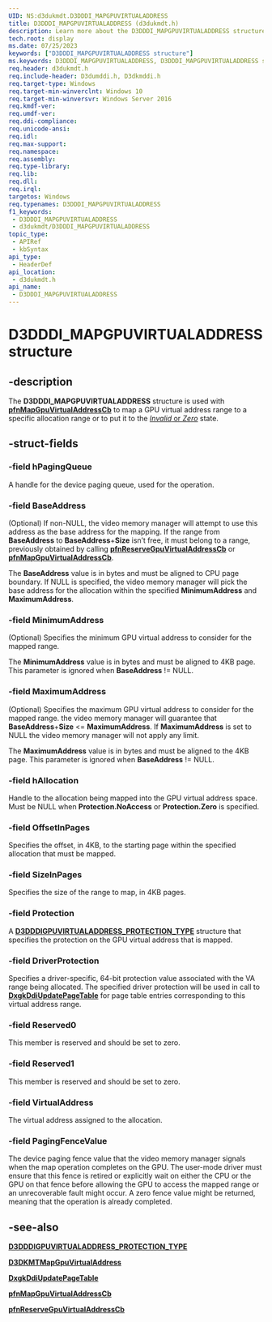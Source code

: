 ```yaml
---
UID: NS:d3dukmdt.D3DDDI_MAPGPUVIRTUALADDRESS
title: D3DDDI_MAPGPUVIRTUALADDRESS (d3dukmdt.h)
description: Learn more about the D3DDDI_MAPGPUVIRTUALADDRESS structure.
tech.root: display
ms.date: 07/25/2023
keywords: ["D3DDDI_MAPGPUVIRTUALADDRESS structure"]
ms.keywords: D3DDDI_MAPGPUVIRTUALADDRESS, D3DDDI_MAPGPUVIRTUALADDRESS structure [Display Devices], Execute, NoAccess, Write, Zero, d3dukmdt/D3DDDI_MAPGPUVIRTUALADDRESS, display.d3dddi_mapgpuvirtualaddress
req.header: d3dukmdt.h
req.include-header: D3dumddi.h, D3dkmddi.h
req.target-type: Windows
req.target-min-winverclnt: Windows 10
req.target-min-winversvr: Windows Server 2016
req.kmdf-ver: 
req.umdf-ver: 
req.ddi-compliance: 
req.unicode-ansi: 
req.idl: 
req.max-support: 
req.namespace: 
req.assembly: 
req.type-library: 
req.lib: 
req.dll: 
req.irql: 
targetos: Windows
req.typenames: D3DDDI_MAPGPUVIRTUALADDRESS
f1_keywords:
 - D3DDDI_MAPGPUVIRTUALADDRESS
 - d3dukmdt/D3DDDI_MAPGPUVIRTUALADDRESS
topic_type:
 - APIRef
 - kbSyntax
api_type:
 - HeaderDef
api_location:
 - d3dukmdt.h
api_name:
 - D3DDDI_MAPGPUVIRTUALADDRESS
---
```


# D3DDDI_MAPGPUVIRTUALADDRESS structure

## -description

The **D3DDDI_MAPGPUVIRTUALADDRESS** structure is used with [**pfnMapGpuVirtualAddressCb**](../d3dumddi/nc-d3dumddi-pfnd3dddi_mapgpuvirtualaddresscb.md) to map a GPU virtual address range to a specific allocation range or to put it to the [*Invalid* or *Zero*](../d3dukmdt/ns-d3dukmdt-_d3dddigpuvirtualaddress_protection_type.md) state.

## -struct-fields

### -field hPagingQueue

A handle for the device paging queue, used for the operation.

### -field BaseAddress

(Optional) If non-NULL, the video memory manager will attempt to use this address as the base address for the mapping. If the range from **BaseAddress** to **BaseAddress**+**Size** isn’t free, it must belong to a range, previously obtained by calling [**pfnReserveGpuVirtualAddressCb**](../d3dumddi/nc-d3dumddi-pfnd3dddi_reservegpuvirtualaddresscb.md) or [**pfnMapGpuVirtualAddressCb**](../d3dumddi/nc-d3dumddi-pfnd3dddi_mapgpuvirtualaddresscb.md).

The **BaseAddress** value is in bytes and must be aligned to CPU page boundary.
If NULL is specified, the video memory manager will pick the base address for the allocation within the specified **MinimumAddress** and **MaximumAddress**.

### -field MinimumAddress

(Optional) Specifies the minimum GPU virtual address to consider for the mapped range.

The **MinimumAddress** value is in bytes and must be aligned to 4KB page. This parameter is ignored when **BaseAddress** != NULL.

### -field MaximumAddress

(Optional) Specifies the maximum GPU virtual address to consider for the mapped range. the video memory manager will guarantee that **BaseAddress**+**Size** <= **MaximumAddress**. If **MaximumAddress** is set to NULL the video memory manager will not apply any limit.

The **MaximumAddress** value is in bytes and must be aligned to the 4KB page. This parameter is ignored when **BaseAddress** != NULL.

### -field hAllocation

Handle to the allocation being mapped into the GPU virtual address space. Must be NULL when **Protection.NoAccess** or **Protection.Zero** is specified.

### -field OffsetInPages

Specifies the offset, in 4KB, to the starting page within the specified allocation that must be mapped.

### -field SizeInPages

Specifies the size of the range to map, in 4KB pages.

### -field Protection

A [**D3DDDIGPUVIRTUALADDRESS_PROTECTION_TYPE**](ns-d3dukmdt-_d3dddigpuvirtualaddress_protection_type.md) structure that specifies the protection on the GPU virtual address that is mapped.

### -field DriverProtection

Specifies a driver-specific, 64-bit protection value associated with the VA range being allocated. The specified driver protection will be used in call to [**DxgkDdiUpdatePageTable**](/windows-hardware/drivers/display/dxgkddiupdatepagetable) for page table entries corresponding to this virtual address range.

### -field Reserved0

This member is reserved and should be set to zero.

### -field Reserved1

This member is reserved and should be set to zero.

### -field VirtualAddress

The virtual address assigned to the allocation.

### -field PagingFenceValue

The device paging fence value that the video memory manager signals when the map operation completes on the GPU. The user-mode driver must ensure that this fence is retired or explicitly wait on either the CPU or the GPU on that fence before allowing the GPU to access the mapped range or an unrecoverable fault might occur.
A zero fence value might be returned, meaning that the operation is already completed.

## -see-also

[**D3DDDIGPUVIRTUALADDRESS_PROTECTION_TYPE**](ns-d3dukmdt-_d3dddigpuvirtualaddress_protection_type.md)

[**D3DKMTMapGpuVirtualAddress**](../d3dkmthk/nf-d3dkmthk-d3dkmtmapgpuvirtualaddress.md)

[**DxgkDdiUpdatePageTable**](/windows-hardware/drivers/display/dxgkddiupdatepagetable)

[**pfnMapGpuVirtualAddressCb**](../d3dumddi/nc-d3dumddi-pfnd3dddi_mapgpuvirtualaddresscb.md)

[**pfnReserveGpuVirtualAddressCb**](../d3dumddi/nc-d3dumddi-pfnd3dddi_reservegpuvirtualaddresscb.md)
